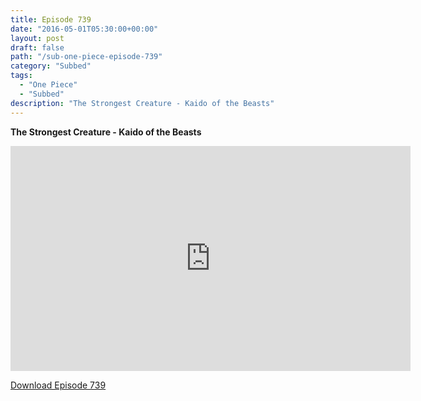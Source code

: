 ```yaml
---
title: Episode 739
date: "2016-05-01T05:30:00+00:00"
layout: post
draft: false
path: "/sub-one-piece-episode-739"
category: "Subbed"
tags:
  - "One Piece"
  - "Subbed"
description: "The Strongest Creature - Kaido of the Beasts"
---
```


**The Strongest Creature - Kaido of the Beasts**

<iframe width="640" height="360" src="https://www.rapidvideo.com/e/G6FRPGO6F4" frameborder="0" marginwidth=0 marginheight=0 scrolling=no allowfullscreen></iframe>

<a href="http://ouo.io/qs/eCodkFEQ?s=https://rapidvid.to/d/https://www.rapidvideo.com/e/G6FRPGO6F4">Download Episode 739</a>
